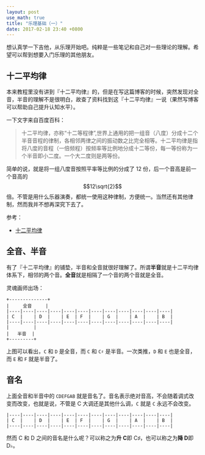 ```yaml
---
layout: post
use_math: true
title: "乐理基础（一）"
date: 2017-02-18 23:40 +0800
---
```


想认真学一下吉他，从乐理开始吧。纯粹是一些笔记和自己对一些理论的理解。希望可以帮到想要入门乐理的其他朋友。

## 十二平均律

本来教程里没有讲到『十二平均律』的，但是在写这篇博客的时候，突然发现对全音，半音的理解不是很明白，故查了资料找到这『十二平均律』一说（果然写博客可以帮助自己提升认知水平）。

一下文字来自百度百科：

> 十二平均律，亦称“十二等程律”,世界上通用的把一组音（八度）分成十二个半音音程的律制，各相邻两律之间的振动数之比完全相等。十二平均律是指将八度的音程（一倍频程）按频率等比例地分成十二等份，每一等份称为一个半音即小二度。一个大二度则是两等份。

简单的说，就是将一组八度音按照平率等比例的分成了 12 份，后一个音高是前一个音高的 $$12\sqrt{2}$$ 倍。不管是用什么乐器演奏，都统一使用这种律制，方便统一。当然还有其他律制，然而我并不想再深究下去了。

参考：

* [十二平均律][1]

## 全音、半音

有了『十二平均律』的铺垫，半音和全音就很好理解了。所谓**半音**就是十二平均律体系下，相邻的两个音。**全音**就是相隔了一个音的两个音就是全音。

灵魂画师出场：

```
+--------------+
|     全音     |
|----|----|----|----|----|----|----|----|----|----|----|----|
| C  |    | D  |    | E  | F  |    | G  |    | A  |    | B  |
|----|----|----|----|----|----|----|----|----|----|----|----|
|         |
|   半音  |
+---------+
```

上图可以看出，`C` 和 `D` 是全音，而 `C` 和 `C♯` 是半音。一次类推，`D` 和 `E` 也是全音，而 `E` 和 `F` 就是半音了。


## 音名

上面全音和半音中的 `CDEFGAB` 就是音名了。音名表示绝对音高，不会随着调式改变而改变，也就是说，不管是 C 大调还是其他什么调，`C` 就是 `C` 永远不会改变。

```
|----|----|----|----|----|----|----|----|----|----|----|----|
| C  |    | D  |    | E  | F  |    | G  |    | A  |    | B  |
|----|----|----|----|----|----|----|----|----|----|----|----|
```

然而 C 和 D 之间的音名是什么呢？可以称之为**升 C**即 C♯，也可以称之为**降 D**即 D♭。

[1]: http://baike.baidu.com/view/31722.htm
